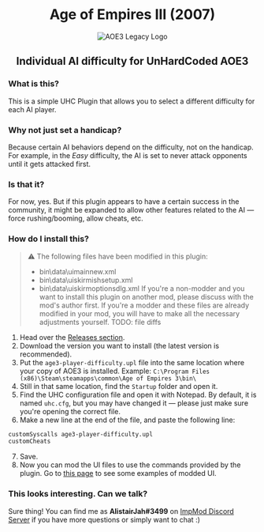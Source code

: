 <h1 align="center">Age of Empires III (2007)</h1>

<p align="center">
  <img src="https://cdn.discordapp.com/attachments/1005443763667206194/1041997462015062056/age3coin.png" alt="AOE3 Legacy Logo">
</p>

<h2 align="center">Individual AI difficulty for UnHardCoded AOE3</h2>

### What is this?

This is a simple UHC Plugin that allows you to select a different difficulty for each AI player.

### Why not just set a handicap?

Because certain AI behaviors depend on the difficulty, not on the handicap. For example, in the *Easy* difficulty, the AI is set to never attack opponents until it gets attacked first.

### Is that it?

For now, yes. But if this plugin appears to have a certain success in the community, it might be expanded to allow other features related to the AI &#8212; force rushing/booming, allow cheats, etc.

### How do I install this?

> ⚠️ The following files have been modified in this plugin:
> * bin\data\uimainnew.xml
> * bin\data\uiskirmishsetup.xml
> * bin\data\uiskirmoptionsdlg.xml
> If you're a non-modder and you want to install this plugin on another mod, please discuss with the mod's author first.
> If you're a modder and these files are already modified in your mod, you will have to make all the necessary adjustments yourself.
> TODO: file diffs

1. Head over the [Releases section](https://github.com/thinotmandresy/age3-individual-ai-difficulties/releases).
2. Download the version you want to install (the latest version is recommended).
3. Put the `age3-player-difficulty.upl` file into the same location where your copy of AOE3 is installed.
   Example: `C:\Program Files (x86)\Steam\steamapps\common\Age of Empires 3\bin\`
4. Still in that same location, find the `Startup` folder and open it.
5. Find the UHC configuration file and open it with Notepad. By default, it is named `uhc.cfg`, but you may have changed it &#8212; please just make sure you're opening the correct file.
6. Make a new line at the end of the file, and paste the following line:

```txt
customSyscalls age3-player-difficulty.upl
customCheats
```

7. Save.
8. Now you can mod the UI files to use the commands provided by the plugin. Go to [this page](https://github.com/thinotmandresy/age3-individual-ai-difficulties/tree/main/data) to see some examples of modded UI.

### This looks interesting. Can we talk?

Sure thing! You can find me as **AlistairJah#3499** on [ImpMod Discord Server](https://discord.gg/WRvuVFg) if you have more questions or simply want to chat :)
